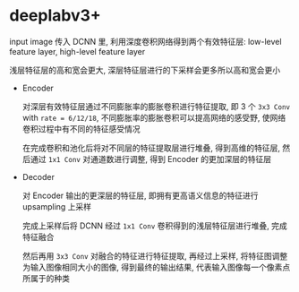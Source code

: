 # deeplabv3+

input image 传入 DCNN 里, 利用深度卷积网络得到两个有效特征层: low-level feature layer, high-level feature layer

浅层特征层的高和宽会更大, 深层特征层进行的下采样会更多所以高和宽会更小

-   Encoder

    对深层有效特征层通过不同膨胀率的膨胀卷积进行特征提取, 即 3 个 `3x3 Conv` with `rate = 6/12/18`, 不同膨胀率的膨胀卷积可以提高网络的感受野, 使网络卷积过程中有不同的特征感受情况

    在完成卷积和池化后将对不同层的特征提取层进行堆叠, 得到高维的特征层, 然后通过 `1x1 Conv` 对通道数进行调整, 得到 Encoder 的更加深层的特征层

-   Decoder

    对 Encoder 输出的更深层的特征层, 即拥有更高语义信息的特征进行 upsampling 上采样

    完成上采样后将 DCNN 经过 `1x1 Conv` 卷积得到的浅层特征层进行堆叠, 完成特征融合

    然后再用 `3x3 Conv` 对融合的特征进行特征提取, 再经过上采样, 将特征图调整为输入图像相同大小的图像, 得到最终的输出结果, 代表输入图像每一个像素点所属于的种类
